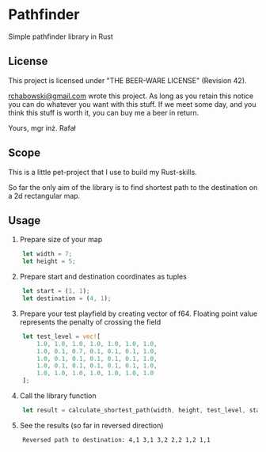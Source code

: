 # Pathfinder
Simple pathfinder library in Rust

## License
This project is licensed under "THE BEER-WARE LICENSE" (Revision 42).

<rchabowski@gmail.com> wrote this project. As long as you retain this notice you
can do whatever you want with this stuff. If we meet some day, and you think
this stuff is worth it, you can buy me a beer in return.

Yours,
mgr inż. Rafał

## Scope
This is a little pet-project that I use to build my Rust-skills.

So far the only aim of the library is to find shortest path to the destination on a 2d rectangular map.

## Usage

1. Prepare size of your map
```rust
    let width = 7;
    let height = 5;
```

2. Prepare start and destination coordinates as tuples
```rust
    let start = (1, 1);
    let destination = (4, 1);
```

3. Prepare your test playfield by creating vector of f64. Floating point value represents the penalty of crossing the field
```rust
    let test_level = vec![
        1.0, 1.0, 1.0, 1.0, 1.0, 1.0, 1.0,
        1.0, 0.1, 0.7, 0.1, 0.1, 0.1, 1.0,
        1.0, 0.1, 0.1, 0.1, 0.1, 0.1, 1.0,
        1.0, 0.1, 0.1, 0.1, 0.1, 0.1, 1.0,
        1.0, 1.0, 1.0, 1.0, 1.0, 1.0, 1.0
    ];
```

4. Call the library function
```rust
    let result = calculate_shortest_path(width, height, test_level, start, destination);
```

5. See the results (so far in reversed direction)
```
    Reversed path to destination: 4,1 3,1 3,2 2,2 1,2 1,1
```
